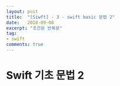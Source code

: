 ```yaml
---
layout: post
title:  "[Siwft] - 3 - swift basic 문법 2"
date:   2018-09-08
excerpt: "조건문 반복문"
tag:
- swift
comments: true
---
```


# Swift 기초 문법 2
